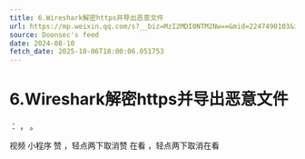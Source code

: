 ```yaml
---
title: 6.Wireshark解密https并导出恶意文件
url: https://mp.weixin.qq.com/s?__biz=MzI2MDI0NTM2Nw==&mid=2247490103&idx=1&sn=17d57554f3b0c503cdea5b99b29a6f79
source: Doonsec's feed
date: 2024-08-10
fetch_date: 2025-10-06T18:00:06.051753
---
```


# 6.Wireshark解密https并导出恶意文件

：
，
。

视频
小程序
赞
，轻点两下取消赞
在看
，轻点两下取消在看